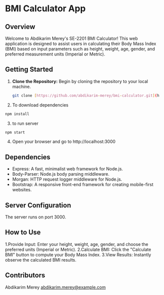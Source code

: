 # BMI Calculator App

## Overview

Welcome to Abdikarim Merey's SE-2201 BMI Calculator! This web application is designed to assist users in calculating their Body Mass Index (BMI) based on input parameters such as height, weight, age, gender, and preferred measurement units (Imperial or Metric).

## Getting Started

1. **Clone the Repository:**
   Begin by cloning the repository to your local machine.

   ```bash
   git clone [https://github.com/abdikarim-merey/bmi-calculator.git](https://github.com/ToyotaChevrolet/BMIcalc.git)


2. To download dependencies

```bash
npm install
```
3. to run server

```bash
npm start
```
4. Open your browser and go to http://localhost:3000

## Dependencies
- Express: A fast, minimalist web framework for Node.js.
- Body-Parser: Node.js body parsing middleware.
- Morgan: HTTP request logger middleware for Node.js.
- Bootstrap: A responsive front-end framework for creating mobile-first websites.

## Server Configuration
The server runs on port 3000.

## How to Use
1.Provide Input:
Enter your height, weight, age, gender, and choose the preferred units (Imperial or Metric).
2.Calculate BMI:
Click the "Calculate BMI" button to compute your Body Mass Index.
3.View Results:
Instantly observe the calculated BMI results.

## Contributors
Abdikarim Merey abdikarim.merey@example.com
